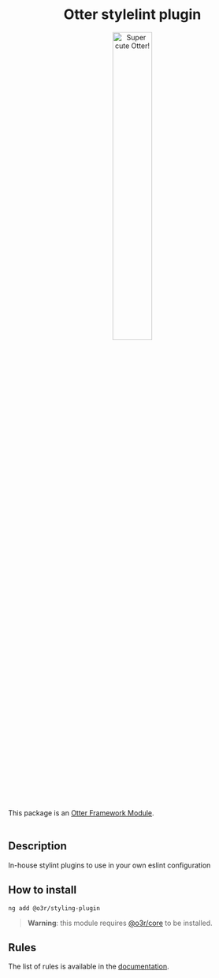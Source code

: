 <h1 align="center">Otter stylelint plugin</h1>
<p align="center">
  <img src="https://raw.githubusercontent.com/AmadeusITGroup/otter/main/.attachments/otter.png" alt="Super cute Otter!" width="40%"/>
</p>

This package is an [Otter Framework Module](https://github.com/AmadeusITGroup/otter/tree/main/docs/core/MODULE.md).
<br />
<br />

## Description

In-house stylint plugins to use in your own eslint configuration

## How to install

```shell
ng add @o3r/styling-plugin
```

> **Warning**: this module requires [@o3r/core](https://www.npmjs.com/package/@o3r/core) to be installed.

## Rules

The list of rules is available in the [documentation](https://github.com/AmadeusITGroup/otter/tree/main/docs/linter/stylelint-plugin/rules.md).

